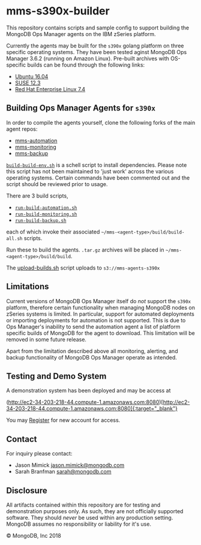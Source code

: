 mms-s390x-builder
=================

This repository contains scripts and sample config to support 
building the MongoDB Ops Manager agents on the IBM zSeries platform.

Currently the agents may be built for the ``s390x`` 
golang platform on three specific operating systems. They 
have been tested aginst MongoDB Ops Manager 3.6.2 
(running on Amazon Linux). Pre-built archives with 
OS-specific builds can be found
through the following links:

* [Ubuntu 16.04](https://s3.console.aws.amazon.com/s3/buckets/mms-agents-s390x/ubuntu/)
* [SUSE 12.3](https://s3.console.aws.amazon.com/s3/buckets/mms-agents-s390x/suse/)
* [Red Hat Enterprise Linux 7.4](https://s3.console.aws.amazon.com/s3/buckets/mms-agents-s390x/redhat/)

Building Ops Manager Agents for ``s390x``
-----------------------------------------

In order to compile the agents yourself, clone the following forks
of the main agent repos:
* [mms-automation](https://github.com/jasonmimick/mms-automation)
* [mms-monitoring](https://github.com/jasonmimick/mms-monitoring)
* [mms-backup](https://github.com/jasonmimick/mms-backup)

[``build-build-env.sh``](build-build-env.sh) is a schell script to install
dependencies. Please note this script has not been maintained to 'just work'
across the various operating systems. Certain commands have been commented
out and the script should be reviewed prior to usage.

There are 3 build scripts, 
*  [``run-build-automation.sh``](run-build-automation.sh)
*  [``run-build-monitoring.sh``](run-build-monitoring.sh)
*  [``run-build-backup.sh``](run-build-backup.sh)

each of which invoke their associated ``~/mms-<agent-type>/build/build-all.sh``
scripts.

Run these to build the agents. ``.tar.gz`` archives will be placed in
``~/mms-<agent-type>/build/build``.

The [upload-builds.sh](upload-builds.sh) script uploads to `s3://mms-agents-s390x`

Limitations
-----------
Current versions of MongoDB Ops Manager itself do _not_ support
the `s390x` platform, therefore certain functionality when managing
MongoDB nodes on zSeries systems is limited. In particular, support
for automated deployments or importing deployments for automation
is not supported. This is due to Ops Manager's inability to send the
automation agent a list of platform specific builds of MongoDB for the
agent to download. This limitation will be removed in some future release.

Apart from the limitation described above all monitoring, alerting, and
backup functionality of MongoDB Ops Manager operate as intended.

Testing and Demo System
-----------------------

A demonstration system has been deployed and may be access at

(http://ec2-34-203-218-44.compute-1.amazonaws.com:8080)[http://ec2-34-203-218-44.compute-1.amazonaws.com:8080]{:target="_blank"}

You may [Register](http://ec2-34-203-218-44.compute-1.amazonaws.com:8080/user#/ops/register/accountProfile) for new account for access.

Contact
-------

For inquiry please contact:
* Jason Mimick <jason.mimick@mongodb.com>
* Sarah Branfman <sarah@mongodb.com>

Disclosure
----------

All artifacts contained within this repository are for 
testing and demonstration purposes only. As such, they are not
officially supported software. They should _never_ be used within any
production setting. MongoDB assumes no responsibility or liability for 
it's use.
 
&copy; MongoDB, Inc 2018

